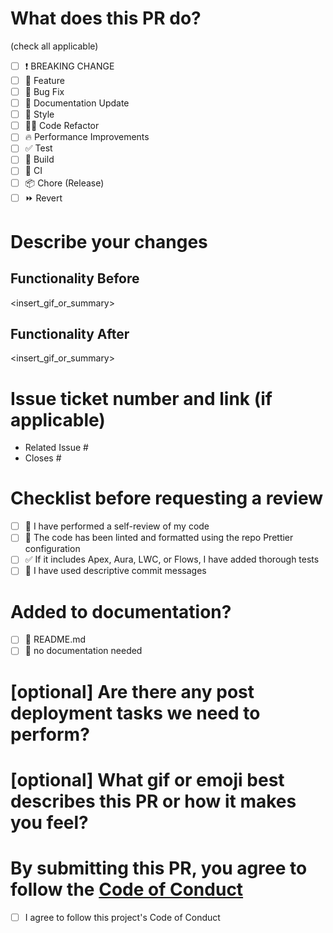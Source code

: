 <!--
     For Work In Progress Pull Requests, please use the Draft PR feature,
     see https://github.blog/2019-02-14-introducing-draft-pull-requests/ for further details.

     Before submitting a Pull Request, please ensure you've done the following:
     - 📖 Read the Contributing Guide
     - 📖 Read the Code of Conduct: [./blob/main/CODE_OF_CONDUCT.md](./blob/main/CODE_OF_CONDUCT.md)
     - 👷‍♀️ Create small PRs.
     - ✅ Provide tests for your changes.
     - 📝 Use descriptive commit messages.
     - 📗 Update any related documentation and include any relevant screenshots.

# BEFORE YOU SUBMIT YOUR PR

1. Make sure your PR is not a duplicate
1. Give your PR a semantic-release title
   - Use the format specified at [semantic-release](https://semantic-release.gitbook.io/semantic-release/#how-does-it-work)
   - (example: feat(pencil): add pencil to tools)
1. Be sure you have reviewed the Code of Conduct
1. Fill in the form below

-->

# What does this PR do?

(check all applicable)

- [ ] ❗ BREAKING CHANGE
- [ ] 🍕 Feature
- [ ] 🐛 Bug Fix
- [ ] 📝 Documentation Update
- [ ] 🎨 Style
- [ ] 🧑‍💻 Code Refactor
- [ ] 🔥 Performance Improvements
- [ ] ✅ Test
- [ ] 🤖 Build
- [ ] 🔁 CI
- [ ] 📦 Chore (Release)
- [ ] ⏩ Revert

# Describe your changes

## Functionality Before

<insert_gif_or_summary>

## Functionality After

<insert_gif_or_summary>

# Issue ticket number and link (if applicable)

<!--
For pull requests that relate or close an issue, please include them
below.  We like to follow [Github's guidance on linking issues to pull requests](https://docs.github.com/en/issues/tracking-your-work-with-issues/linking-a-pull-request-to-an-issue).

For example having the text: "closes #1234" would connect the current pull
request to issue 1234.  And when we merge the pull request, Github will
automatically close the issue.
-->

- Related Issue #
- Closes #

# Checklist before requesting a review

- [ ] 🍕 I have performed a self-review of my code
- [ ] 📗 The code has been linted and formatted using the repo Prettier configuration
- [ ] ✅ If it includes Apex, Aura, LWC, or Flows, I have added thorough tests
- [ ] 📝 I have used descriptive commit messages

# Added to documentation?

- [ ] 📜 README.md
- [ ] 🙅 no documentation needed

# [optional] Are there any post deployment tasks we need to perform?

# [optional] What gif or emoji best describes this PR or how it makes you feel?

# By submitting this PR, you agree to follow the [Code of Conduct](../blob/main/CODE_OF_CONDUCT.md)

- [ ] I agree to follow this project's Code of Conduct
